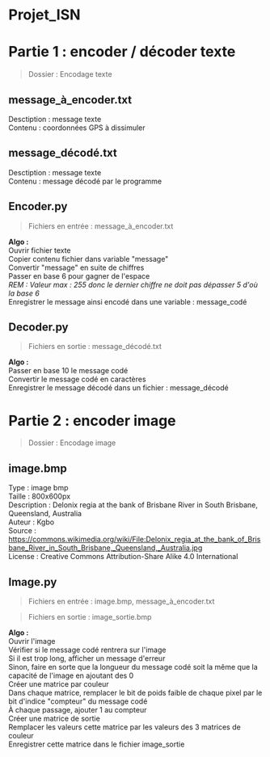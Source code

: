 # Projet_ISN
 
Partie 1 : encoder / décoder texte
=
<blockquote> Dossier : Encodage texte </blockquote>  

message_à_encoder.txt
-
Desctiption : message texte  
Contenu : coordonnées GPS à dissimuler  

message_décodé.txt
-
Desctiption : message texte  
Contenu : message décodé par le programme

Encoder.py
-
<blockquote> Fichiers en entrée : message_à_encoder.txt </blockquote>  
<strong> Algo : </strong>
</br> Ouvrir fichier texte
</br> Copier contenu fichier dans variable "message"
</br> Convertir "message" en suite de chiffres
</br> Passer en base 6 pour gagner de l'espace
</br> <em> REM : Valeur max : 255 donc le dernier chiffre ne doit pas dépasser 5 d'où la base 6 </em>
</br> Enregistrer le message ainsi encodé dans une variable : message_codé

Decoder.py
-
<blockquote> Fichiers en sortie : message_décodé.txt </blockquote>  
<strong> Algo : </strong>
</br> Passer en base 10 le message codé
</br> Convertir le message codé en caractères
</br> Enregistrer le message décodé dans un fichier : message_décodé

Partie 2 : encoder image
=
<blockquote> Dossier : Encodage image </blockquote>  

image.bmp
-
Type : image bmp  
Taille : 800x600px  
Description	: Delonix regia at the bank of Brisbane River in South Brisbane, Queensland, Australia  
Auteur : Kgbo  
Source : <https://commons.wikimedia.org/wiki/File:Delonix_regia_at_the_bank_of_Brisbane_River_in_South_Brisbane,_Queensland,_Australia.jpg>  
License : Creative Commons Attribution-Share Alike 4.0 International  

Image.py
-
<blockquote> Fichiers en entrée : image.bmp, message_à_encoder.txt </blockquote>  
<blockquote> Fichiers en sortie : image_sortie.bmp </blockquote>  
<strong> Algo : </strong>
</br> Ouvrir l'image
</br> Vérifier si le message codé rentrera sur l'image
</br> Si il est trop long, afficher un message d'erreur
</br> Sinon, faire en sorte que la longueur du message codé soit la même que la capacité de l'image en ajoutant des 0
</br> Créer une matrice par couleur
</br> Dans chaque matrice, remplacer le bit de poids faible de chaque pixel par le bit d'indice "compteur" du message codé
</br> À chaque passage, ajouter 1 au compteur
</br> Créer une matrice de sortie
</br> Remplacer les valeurs cette matrice par les valeurs des 3 matrices de couleur
</br> Enregistrer cette matrice dans le fichier image_sortie